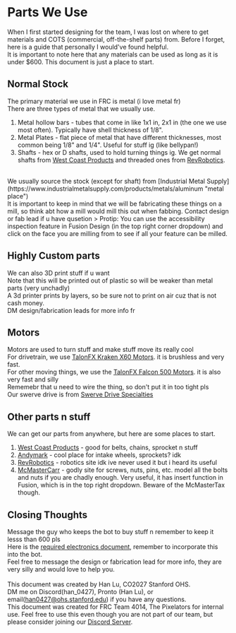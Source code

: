 # Parts We Use

When I first started designing for the team, I was lost on where to get materials and COTS (commercial, off-the-shelf parts) from. Before I forget, here is a guide that personally I would've found helpful. <br>
It is important to note here that any materials can be used as long as it is under $600. This document is just a place to start. 

## Normal Stock

The primary material we use in FRC is metal (i love metal fr) <br>
There are three types of metal that we usually use. 
1. Metal hollow bars - tubes that come in like 1x1 in, 2x1 in (the one we use most often). Typically have shell thickness of 1/8".
2. Metal Plates - flat piece of metal that have different thicknesses, most common being 1/8" and 1/4". Useful for stuff ig (like bellypan!)
3. Shafts - hex or D shafts, used to hold turning things ig. We get normal shafts from [West Coast Products](https://wcproducts.com/products/shaft-stock) and threaded ones from [RevRobotics](https://www.revrobotics.com/.5in-Rounded-Hex-Shafts/). <br> 
<br>
We usually source the stock (except for shaft) from [Industrial Metal Supply](https://www.industrialmetalsupply.com/products/metals/aluminum "metal place") <br>
It is important to keep in mind that we will be fabricating these things on a mill, so think abt how a mill would mill this out when fabbing. Contact design or fab lead if u have qusetion
> Protip: You can use the accessibility inspection feature in Fusion Design (in the top right corner dropdown) and click on the face you are milling from to see if all your feature can be milled. 

## Highly Custom parts

We can also 3D print stuff if u want <br>
Note that this will be printed out of plastic so will be weaker than metal parts (very unchadly) <br>
A 3d printer prints by layers, so be sure not to print on air cuz that is not cash money. <br>
DM design/fabrication leads for more info fr 

## Motors

Motors are used to turn stuff and make stuff move its really cool <br>
For drivetrain, we use [TalonFX Kraken X60 Motors](https://store.ctr-electronics.com/kraken-x60/). it is brushless and very fast. <br>
For other moving things, we use the [TalonFX Falcon 500 Motors](https://store.ctr-electronics.com/falcon-500-powered-by-talon-fx/). it is also very fast and silly <br>
Rememebr that u need to wire the thing, so don't put it in too tight pls <br>
Our swerve drive is from [Swerve Drive Specialties](https://www.swervedrivespecialties.com/products/mk4i-swerve-module?variant=47316033896749)

## Other parts n stuff

We can get our parts from anywhere, but here are some places to start. 
1. [West Coast Products](https://wcproducts.com) - good for belts, chains, sprocket n stuff
2. [Andymark](https://www.andymark.com) - cool place for intake wheels, sprockets? idk
3. [RevRobotics](https://www.revrobotics.com/ion-system/) - robotics site idk ive never used it but i heard its useful
4. [McMasterCarr](https://www.mcmaster.com) - godly site for screws, nuts, pins, etc. model all the bolts and nuts if you are chadly enough. Very useful, it has insert function in Fusion, which is in the top right dropdown. Beware of the McMasterTax though. 

## Closing Thoughts

Message the guy who keeps the bot to buy stuff n remember to keep it lesss than 600 pls <br>
Here is the [required electronics document](https://docs.wpilib.org/en/stable/_images/frc-control-system-layout-rev.svg), remember to incorporate this into the bot. <br>
Feel free to message the design or fabrication lead for more info, they are very silly and would love to help you. <br>
<br>
This document was created by Han Lu, CO2027 Stanford OHS. <br>
DM me on Discord(han_0427), Pronto (Han Lu), or email(han0427@ohs.stanford.edu) if you have any questions. <br>
This document was created for FRC Team 4014, The Pixelators for internal use. Feel free to use this even though you are not part of our team, but please consider joining our [Discord Server](https://discord.gg/VbhaTrXZ9Q). <br>

